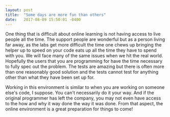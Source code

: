 ```yaml
---
layout: post
title:  "Some days are more fun than others"
date:   2017-08-09 15:50:01 -0400
---
```



One thing that is difficult about online learning is not having access to live people all the time.  The support people are wonderful but as a person living far away, as the labs get more difficult the time one chews up bringing the helper up to speed on your code eats up all the time they have to spend with you.  We will face many of the same issues when we hit the real world.  Hopefully the users that you are programming for have the time necessary to fully spec out the problem.  The tests are amazing but there is often more than one reasonably good solution and the tests cannot test for anything other than what they have been set up for.  

Working in this environment is similar to when you are working on someone else's code, I suppose.  You can't necessarily do it your way.  And if the original programmer has left the company, you may not even have access to the how and why it way done the way it was done.  From that aspect, the online environment is a great preparation for things to come!
